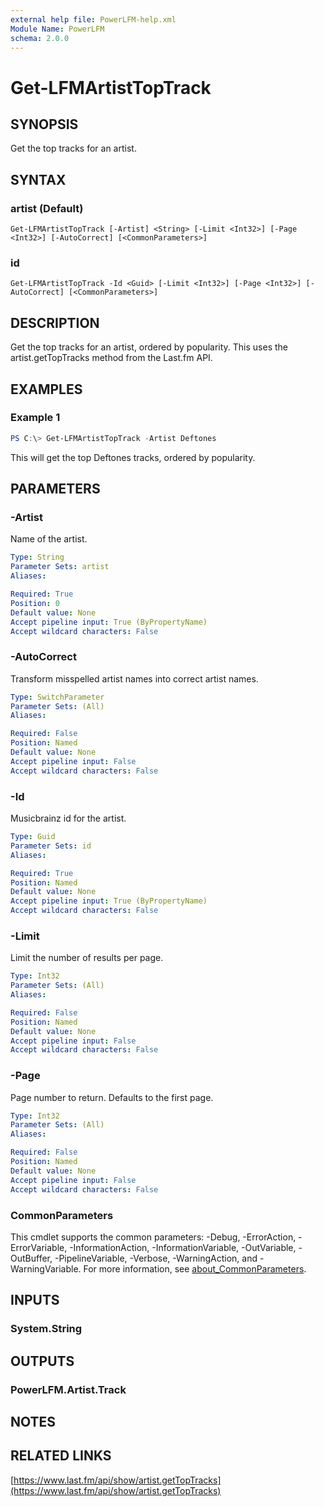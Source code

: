 ```yaml
---
external help file: PowerLFM-help.xml
Module Name: PowerLFM
schema: 2.0.0
---
```


# Get-LFMArtistTopTrack

## SYNOPSIS
Get the top tracks for an artist.

## SYNTAX

### artist (Default)
```
Get-LFMArtistTopTrack [-Artist] <String> [-Limit <Int32>] [-Page <Int32>] [-AutoCorrect] [<CommonParameters>]
```

### id
```
Get-LFMArtistTopTrack -Id <Guid> [-Limit <Int32>] [-Page <Int32>] [-AutoCorrect] [<CommonParameters>]
```

## DESCRIPTION
Get the top tracks for an artist, ordered by popularity. This uses the artist.getTopTracks method from the Last.fm API.

## EXAMPLES

### Example 1
```powershell
PS C:\> Get-LFMArtistTopTrack -Artist Deftones
```

This will get the top Deftones tracks, ordered by popularity.

## PARAMETERS

### -Artist
Name of the artist.

```yaml
Type: String
Parameter Sets: artist
Aliases:

Required: True
Position: 0
Default value: None
Accept pipeline input: True (ByPropertyName)
Accept wildcard characters: False
```

### -AutoCorrect
Transform misspelled artist names into correct artist names.

```yaml
Type: SwitchParameter
Parameter Sets: (All)
Aliases:

Required: False
Position: Named
Default value: None
Accept pipeline input: False
Accept wildcard characters: False
```

### -Id
Musicbrainz id for the artist.

```yaml
Type: Guid
Parameter Sets: id
Aliases:

Required: True
Position: Named
Default value: None
Accept pipeline input: True (ByPropertyName)
Accept wildcard characters: False
```

### -Limit
Limit the number of results per page.

```yaml
Type: Int32
Parameter Sets: (All)
Aliases:

Required: False
Position: Named
Default value: None
Accept pipeline input: False
Accept wildcard characters: False
```

### -Page
Page number to return. Defaults to the first page.

```yaml
Type: Int32
Parameter Sets: (All)
Aliases:

Required: False
Position: Named
Default value: None
Accept pipeline input: False
Accept wildcard characters: False
```

### CommonParameters
This cmdlet supports the common parameters: -Debug, -ErrorAction, -ErrorVariable, -InformationAction, -InformationVariable, -OutVariable, -OutBuffer, -PipelineVariable, -Verbose, -WarningAction, and -WarningVariable. For more information, see [about_CommonParameters](http://go.microsoft.com/fwlink/?LinkID=113216).

## INPUTS

### System.String

## OUTPUTS

### PowerLFM.Artist.Track

## NOTES

## RELATED LINKS

[https://www.last.fm/api/show/artist.getTopTracks](https://www.last.fm/api/show/artist.getTopTracks)
